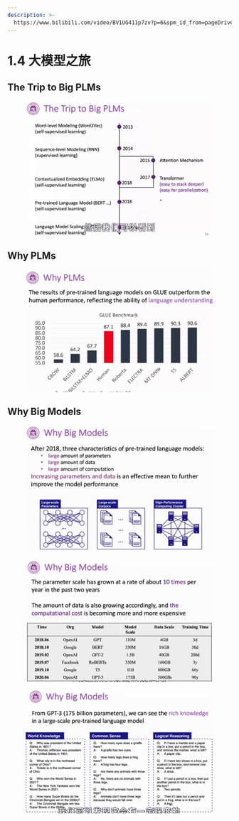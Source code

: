 ```yaml
---
description: >-
  https://www.bilibili.com/video/BV1UG411p7zv?p=6&spm_id_from=pageDriver&vd_source=9772a60c44b4a881b99fd8ac9a574793
---
```


# 1.4 大模型之旅

## The Trip to Big PLMs

<figure><img src="../../.gitbook/assets/image (55).png" alt=""><figcaption></figcaption></figure>

## Why PLMs

<figure><img src="../../.gitbook/assets/image (56).png" alt=""><figcaption></figcaption></figure>

## Why Big Models

<figure><img src="../../.gitbook/assets/image (57).png" alt=""><figcaption></figcaption></figure>

<figure><img src="../../.gitbook/assets/image (58).png" alt=""><figcaption></figcaption></figure>

<figure><img src="../../.gitbook/assets/image (59).png" alt=""><figcaption></figcaption></figure>





